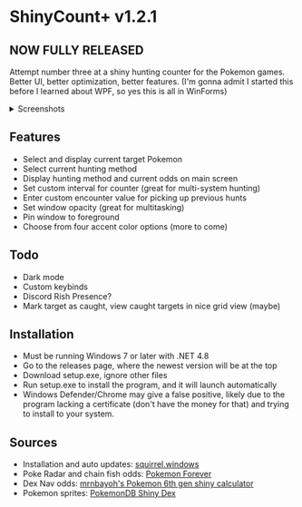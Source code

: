 # ShinyCount+ v1.2.1
## NOW FULLY RELEASED
Attempt number three at a shiny hunting counter for the Pokemon games. Better UI, better optimization, better features.
(I'm gonna admit I started this before I learned about WPF, so yes this is all in WinForms)

<details>
  <summary>Screenshots</summary>
  
  ![Main screen](https://i.imgur.com/5Oeibhx.png)
  ![Side bar with opacity](https://i.imgur.com/pnL4LcG.png)
  ![Target select](https://i.imgur.com/cjDZqrZ.png)
  ![Method select](https://i.imgur.com/lB1fu9e.png)
</details>

## Features
- Select and display current target Pokemon
- Select current hunting method
- Display hunting method and current odds on main screen
- Set custom interval for counter (great for multi-system hunting)
- Enter custom encounter value for picking up previous hunts
- Set window opacity (great for multitasking)
- Pin window to foreground
- Choose from four accent color options (more to come)

## Todo
- Dark mode
- Custom keybinds
- Discord Rish Presence?
- Mark target as caught, view caught targets in nice grid view (maybe)

## Installation
- Must be running Windows 7 or later with .NET 4.8
- Go to the releases page, where the newest version will be at the top
- Download setup.exe, ignore other files
- Run setup.exe to install the program, and it will launch automatically
- Windows Defender/Chrome may give a false positive, likely due to the program lacking a certificate (don't have the money for that) and trying to install to your system.

## Sources
- Installation and auto updates: [squirrel.windows](https://github.com/Squirrel/Squirrel.Windows)
- Poke Radar and chain fish odds: [Pokemon Forever](http://pokemonforever.com/pokeradar.php)
- Dex Nav odds: [mrnbayoh's Pokemon 6th gen shiny calculator](https://mrnbayoh.github.io/pkmn6gen/shiny_calculator/)
- Pokemon sprites: [PokemonDB Shiny Dex](https://pokemondb.net/pokedex/shiny)

